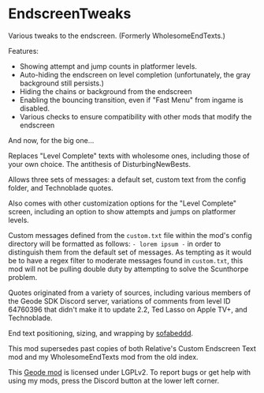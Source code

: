 # EndscreenTweaks

Various tweaks to the endscreen. (Formerly WholesomeEndTexts.)

Features:
* Showing attempt and jump counts in platformer levels.
* Auto-hiding the endscreen on level completion (unfortunately, the gray background still persists.)
* Hiding the chains or background from the endscreen
* Enabling the bouncing transition, even if "Fast Menu" from ingame is disabled.
* Various checks to ensure compatibility with other mods that modify the endscreen

And now, for the big one...

Replaces "Level Complete" texts with wholesome ones, including those of your own choice. The antithesis of DisturbingNewBests.

Allows three sets of messages: a default set, custom text from the config folder, and Technoblade quotes.

Also comes with other customization options for the "Level Complete" screen, including an option to show attempts and jumps on platformer levels.

Custom messages defined from the `custom.txt` file within the mod's config directory will be formatted as follows: `- lorem ipsum -` in order to distinguish them from the default set of messages. As tempting as it would be to have a regex filter to moderate messages found in `custom.txt`, this mod will not be pulling double duty by attempting to solve the Scunthorpe problem.

Quotes originated from a variety of sources, including various members of the Geode SDK Discord server, variations of comments from level ID 64760396 that didn't make it to update 2.2, Ted Lasso on Apple TV+, and Technoblade.

End text positioning, sizing, and wrapping by [sofabeddd](user:7976112).

This mod supersedes past copies of both Relative's Custom Endscreen Text mod and my WholesomeEndTexts mod from the old index.

This [Geode mod](https://geode-sdk.org) is licensed under LGPLv2. To report bugs or get help with using my mods, press the Discord button at the lower left corner.